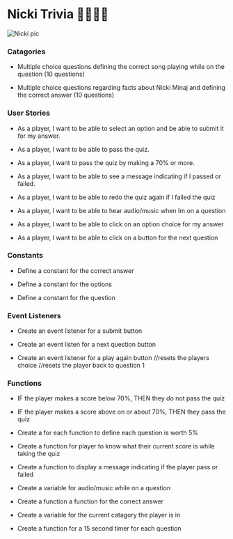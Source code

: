 # Nicki Trivia 🎀🦄👑💕

![Nicki pic](https://i.etsystatic.com/37227066/r/il/bb615c/5410001018/il_fullxfull.5410001018_5ucw.jpg)

### Catagories

* Multiple choice questions defining the correct song playing while on the question (10 questions)

* Multiple choice questions regarding facts about Nicki Minaj and defining the correct answer (10 questions)

### User Stories

* As a player, I want to be able to select an option and be able to submit it for my answer.

* As a player, I want to be able to pass the quiz.

* As a player, I want to pass the quiz by making a 70% or more.

* As a player, I want to be able to see a message indicating if I passed or failed.

* As a player, I want to be able to redo the quiz again if I failed the quiz

* As a player, I want to be able to hear audio/music when Im on a question

* As a player, I want to be able to click on an option choice for my answer

* As a player, I want to be able to click on a button for the next question

### Constants

* Define a constant for the correct answer

* Define a constant for the options

* Define a constant for the question

### Event Listeners

* Create an event listener for a submit button

* Create an event listen for a next question button

* Create an event listener for a play again button
//resets the players choice
//resets the player back to question 1

### Functions

* IF the player makes a score below 70%, THEN they do not pass the quiz

* IF the player makes a score above on or about 70%, THEN they pass the quiz

* Create a for each function to define each question is worth 5%

* Create a function for player to know what their current score is while taking the quiz

* Create a function to display a message indicating if the player pass or failed

* Create a variable for audio/music while on a question

* Create a function a function for the correct answer

* Create a variable for the current catagory the player is in

* Create a function for a 15 second timer for each question
